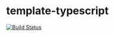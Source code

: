 template-typescript
====

[![Build Status](https://travis-ci.org/progre/template-typescript.svg?branch=master)](https://travis-ci.org/progre/template-typescript)
